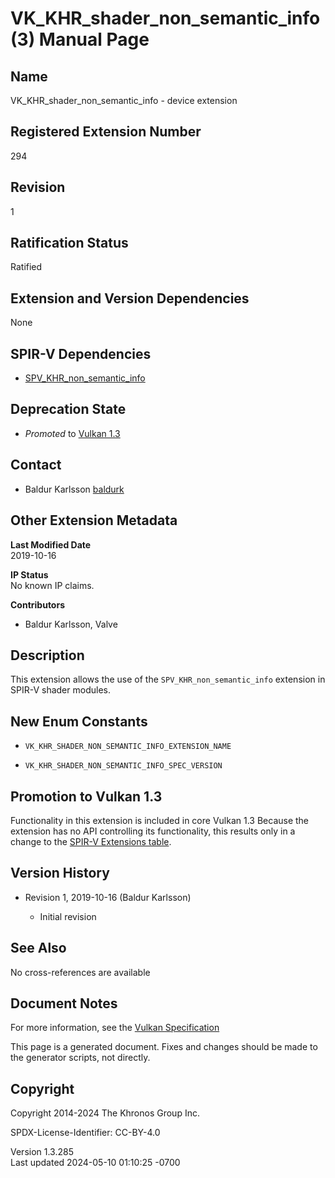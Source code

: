 # VK_KHR_shader_non_semantic_info(3) Manual Page

## Name

VK_KHR_shader_non_semantic_info - device extension



## <a href="#_registered_extension_number" class="anchor"></a>Registered Extension Number

294

## <a href="#_revision" class="anchor"></a>Revision

1

## <a href="#_ratification_status" class="anchor"></a>Ratification Status

Ratified

## <a href="#_extension_and_version_dependencies" class="anchor"></a>Extension and Version Dependencies

None

## <a href="#_spir_v_dependencies" class="anchor"></a>SPIR-V Dependencies

- [SPV_KHR_non_semantic_info](https://htmlpreview.github.io/?https://github.com/KhronosGroup/SPIRV-Registry/blob/main/extensions/KHR/SPV_KHR_non_semantic_info.html)

## <a href="#_deprecation_state" class="anchor"></a>Deprecation State

- *Promoted* to <a
  href="https://registry.khronos.org/vulkan/specs/1.3-extensions/html/vkspec.html#versions-1.3-promotions"
  target="_blank" rel="noopener">Vulkan 1.3</a>

## <a href="#_contact" class="anchor"></a>Contact

- Baldur Karlsson <a
  href="https://github.com/KhronosGroup/Vulkan-Docs/issues/new?body=%5BVK_KHR_shader_non_semantic_info%5D%20@baldurk%0A*Here%20describe%20the%20issue%20or%20question%20you%20have%20about%20the%20VK_KHR_shader_non_semantic_info%20extension*"
  target="_blank" rel="nofollow noopener"><em></em>baldurk</a>

## <a href="#_other_extension_metadata" class="anchor"></a>Other Extension Metadata

**Last Modified Date**  
2019-10-16

**IP Status**  
No known IP claims.

**Contributors**  
- Baldur Karlsson, Valve

## <a href="#_description" class="anchor"></a>Description

This extension allows the use of the `SPV_KHR_non_semantic_info`
extension in SPIR-V shader modules.

## <a href="#_new_enum_constants" class="anchor"></a>New Enum Constants

- `VK_KHR_SHADER_NON_SEMANTIC_INFO_EXTENSION_NAME`

- `VK_KHR_SHADER_NON_SEMANTIC_INFO_SPEC_VERSION`

## <a href="#_promotion_to_vulkan_1_3" class="anchor"></a>Promotion to Vulkan 1.3

Functionality in this extension is included in core Vulkan 1.3 Because
the extension has no API controlling its functionality, this results
only in a change to the <a
href="https://registry.khronos.org/vulkan/specs/1.3-extensions/html/vkspec.html#spirvenv-extensions-table"
target="_blank" rel="noopener">SPIR-V Extensions table</a>.

## <a href="#_version_history" class="anchor"></a>Version History

- Revision 1, 2019-10-16 (Baldur Karlsson)

  - Initial revision

## <a href="#_see_also" class="anchor"></a>See Also

No cross-references are available

## <a href="#_document_notes" class="anchor"></a>Document Notes

For more information, see the <a
href="https://registry.khronos.org/vulkan/specs/1.3-extensions/html/vkspec.html#VK_KHR_shader_non_semantic_info"
target="_blank" rel="noopener">Vulkan Specification</a>

This page is a generated document. Fixes and changes should be made to
the generator scripts, not directly.

## <a href="#_copyright" class="anchor"></a>Copyright

Copyright 2014-2024 The Khronos Group Inc.

SPDX-License-Identifier: CC-BY-4.0

Version 1.3.285  
Last updated 2024-05-10 01:10:25 -0700
